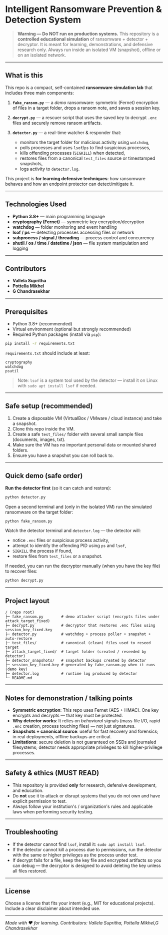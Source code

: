 # Intelligent Ransomware Prevention & Detection System

> **Warning — Do NOT run on production systems.**
> This repository is a **controlled educational simulation** of ransomware + detector + decryptor. It is meant for learning, demonstrations, and defensive research only. Always run inside an isolated VM (snapshot), offline or on an isolated network.

---

## What is this

This repo is a compact, self-contained **ransomware simulation lab** that includes three main components:

1. **`fake_ransom.py`** — a *demo* ransomware: symmetric (Fernet) encryption of files in a target folder, drops a ransom note, and saves a session key.
2. **`decrypt.py`** — a rescuer script that uses the saved key to decrypt `.enc` files and securely remove ransom artifacts.
3. **`detector.py`** — a real-time watcher & responder that:

   * monitors the target folder for malicious activity using `watchdog`,
   * polls processes and uses `lsof`/`ps` to find suspicious processes,
   * kills offending processes (`SIGKILL`) when detected,
   * restores files from a canonical `test_files` source or timestamped snapshots,
   * logs activity to `detector.log`.

This project is **for learning defensive techniques**: how ransomware behaves and how an endpoint protector can detect/mitigate it.

---

## Technologies Used

* **Python 3.8+** — main programming language
* **cryptography (Fernet)** — symmetric key encryption/decryption
* **watchdog** — folder monitoring and event handling
* **lsof / ps** — detecting processes accessing files or network
* **subprocess / signal / threading** — process control and concurrency
* **shutil / os / time / datetime / json** — file system manipulation and logging

---

## Contributors

* **Vallela Supritha**
* **Pottella Mikhel**
* **G Chandrasekhar**

---

## Prerequisites

* Python 3.8+ (recommended)
* Virtual environment (optional but strongly recommended)
* Required Python packages (install via `pip`):

```bash
pip install -r requirements.txt
```

`requirements.txt` should include at least:

```
cryptography
watchdog
psutil
```

> Note: `lsof` is a system tool used by the detector — install it on Linux with `sudo apt install lsof` if needed.

---

## Safe setup (recommended)

1. Create a disposable VM (VirtualBox / VMware / cloud instance) and take a snapshot.
2. Clone this repo inside the VM.
3. Create a safe `test_files/` folder with several small sample files (documents, images, txt).
4. Make sure the VM has no important personal data or mounted shared folders.
5. Ensure you have a snapshot you can roll back to.

---

## Quick demo (safe order)

**Run the detector first** (so it can catch and restore):

```bash
python detector.py
```

Open a second terminal and (only in the isolated VM) run the simulated ransomware on the target folder:

```bash
python fake_ransom.py
```

Watch the detector terminal and `detector.log` — the detector will:

* notice `.enc` files or suspicious process activity,
* attempt to identify the offending PID using `ps` and `lsof`,
* `SIGKILL` the process if found,
* restore files from `test_files` or a snapshot.

If needed, you can run the decryptor manually (when you have the key file) to recover files:

```bash
python decrypt.py
```

---

## Project layout

```
/ (repo root)
├─ fake_ransom.py        # demo attacker script (encrypts files under attack_target_fixed)
├─ decrypt.py            # decryptor that restores .enc files using session_key_fixed.key
├─ detector.py           # watchdog + process poller + snapshot + auto-restore
├─ test_files/           # canonical (clean) files used to reseed target
├─ attack_target_fixed/  # target folder (created / reseeded by detector)
├─ detector_snapshots/   # snapshot backups created by detector
├─ session_key_fixed.key # generated by fake_ransom.py when it runs (demo key)
├─ detector.log          # runtime log produced by detector
└─ README.md
```

---

## Notes for demonstration / talking points

* **Symmetric encryption**: This repo uses Fernet (AES + HMAC). One key encrypts and decrypts — that key must be protected.
* **Why detector works**: It relies on *behavioral* signals (mass file I/O, rapid `.enc` creation, process touching files) — not just signatures.
* **Snapshots + canonical source**: useful for fast recovery and forensics; in real deployments, offline backups are critical.
* **Limitations**: secure deletion is not guaranteed on SSDs and journaled filesystems; detector needs appropriate privileges to kill higher-privilege processes.

---

## Safety & ethics (MUST READ)

* This repository is provided **only** for research, defensive development, and education.
* Do **not** use it to attack or disrupt systems that you do not own and have explicit permission to test.
* Always follow your institution's / organization's rules and applicable laws when performing security testing.

---

## Troubleshooting

* If the detector cannot find `lsof`, install it: `sudo apt install lsof`.
* If the detector cannot kill a process due to permissions, run the detector with the same or higher privileges as the process under test.
* If decrypt fails for a file, keep the key file and encrypted artifacts so you can debug — the decryptor is designed to avoid deleting the key unless all files restored.

---

## License

Choose a license that fits your intent (e.g., MIT for educational projects). Include a clear disclaimer about intended use.

---

*Made with ❤️ for learning. Contributors:  Vallela Supritha, Pottella Mikhel,G Chandrasekhar* 
